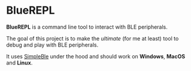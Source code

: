 # BlueREPL

**BlueREPL** is a command line tool to interact with BLE peripherals.

The goal of this project is to make the *ultimate* (for me at least) tool to debug and play with BLE peripherals.

It uses [SimpleBle](https://github.com/OpenBluetoothToolbox/SimpleBLE) under the hood and should work on **Windows**, **MacOS** and **Linux**.
